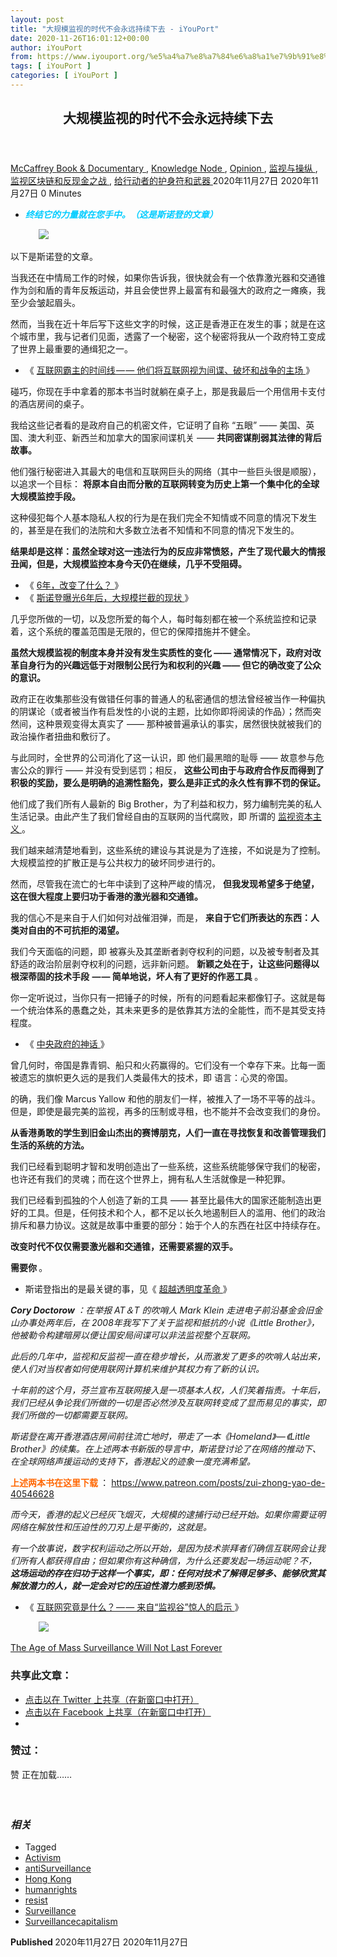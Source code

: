 ```yaml
---
layout: post
title: "大规模监视的时代不会永远持续下去 - iYouPort"
date: 2020-11-26T16:01:12+00:00
author: iYouPort
from: https://www.iyouport.org/%e5%a4%a7%e8%a7%84%e6%a8%a1%e7%9b%91%e8%a7%86%e7%9a%84%e6%97%b6%e4%bb%a3%e4%b8%8d%e4%bc%9a%e6%b0%b8%e8%bf%9c%e6%8c%81%e7%bb%ad%e4%b8%8b%e5%8e%bb/
tags: [ iYouPort ]
categories: [ iYouPort ]
---
```


<article class="post-14897 post type-post status-publish format-standard has-post-thumbnail hentry category-book-documentary category-knowledge-node category-opinion category-20 category-65 category-67 tag-activism tag-antisurveillance tag-hong-kong tag-humanrights tag-resist tag-surveillance tag-surveillancecapitalism" id="post-14897">
 <header class="entry-header">
  <h1 class="entry-title">
   大规模监视的时代不会永远持续下去
  </h1>
 </header>
 <div class="entry-meta">
  <span class="byline">
   <a href="https://www.iyouport.org/author/don-evans/" rel="author" title="由McCaffrey发布">
    McCaffrey
   </a>
  </span>
  <span class="cat-links">
   <a href="https://www.iyouport.org/category/book-documentary/" rel="category tag">
    Book &amp; Documentary
   </a>
   ,
   <a href="https://www.iyouport.org/category/knowledge-node/" rel="category tag">
    Knowledge Node
   </a>
   ,
   <a href="https://www.iyouport.org/category/opinion/" rel="category tag">
    Opinion
   </a>
   ,
   <a href="https://www.iyouport.org/category/%e7%9b%91%e8%a7%86%e4%b8%8e%e6%93%8d%e7%ba%b5/" rel="category tag">
    监视与操纵
   </a>
   ,
   <a href="https://www.iyouport.org/category/%e7%9b%91%e8%a7%86%e5%8c%ba%e5%9d%97%e9%93%be%e5%92%8c%e5%8f%8d%e7%8e%b0%e9%87%91%e4%b9%8b%e6%88%98/" rel="category tag">
    监视区块链和反现金之战
   </a>
   ,
   <a href="https://www.iyouport.org/category/%e7%bb%99%e8%a1%8c%e5%8a%a8%e8%80%85%e7%9a%84%e6%8a%a4%e8%ba%ab%e7%ac%a6%e5%92%8c%e6%ad%a6%e5%99%a8/" rel="category tag">
    给行动者的护身符和武器
   </a>
  </span>
  <span class="published-on">
   <time class="entry-date published" datetime="2020-11-27T00:01:12+08:00">
    2020年11月27日
   </time>
   <time class="updated" datetime="2020-11-27T00:01:05+08:00">
    2020年11月27日
   </time>
  </span>
  <span class="word-count">
   0 Minutes
  </span>
 </div>
 <div class="entry-content">
  <ul>
   <li class="graf graf--p">
    <span style="color: #00ccff;">
     <em>
      <strong>
       终结它的力量就在您手中。（这是斯诺登的文章）
      </strong>
     </em>
    </span>
   </li>
  </ul>
  <figure class="graf graf--figure">
   <img class="graf-image aligncenter jetpack-lazy-image" data-height="2400" data-image-id="0*xsSjZGsX83-rr96N.jpg" data-lazy-src="https://i0.wp.com/cdn-images-1.medium.com/max/1067/0*xsSjZGsX83-rr96N.jpg?w=1100&amp;is-pending-load=1#038;ssl=1" data-recalc-dims="1" data-width="1564" src="https://i0.wp.com/cdn-images-1.medium.com/max/1067/0*xsSjZGsX83-rr96N.jpg?w=1100&amp;ssl=1" srcset="data:image/gif;base64,R0lGODlhAQABAIAAAAAAAP///yH5BAEAAAAALAAAAAABAAEAAAIBRAA7"/>
   <noscript>
    <img class="graf-image aligncenter" data-height="2400" data-image-id="0*xsSjZGsX83-rr96N.jpg" data-recalc-dims="1" data-width="1564" src="https://i0.wp.com/cdn-images-1.medium.com/max/1067/0*xsSjZGsX83-rr96N.jpg?w=1100&amp;ssl=1"/>
   </noscript>
  </figure>
  <p>
   以下是斯诺登的文章。
  </p>
  <p class="graf graf--p">
   当我还在中情局工作的时候，如果你告诉我，很快就会有一个依靠激光器和交通锥作为剑和盾的青年反叛运动，并且会使世界上最富有和最强大的政府之一瘫痪，我至少会皱起眉头。
  </p>
  <p class="graf graf--p">
   然而，当我在近十年后写下这些文字的时候，这正是香港正在发生的事；就是在这个城市里，我与记者们见面，透露了一个秘密，这个秘密将我从一个政府特工变成了世界上最重要的通缉犯之一。
  </p>
  <ul class="postList">
   <li class="graf graf--li">
    《
    <a class="markup--anchor markup--li-anchor" data-href="https://www.iyouport.org/%e4%ba%92%e8%81%94%e7%bd%91%e9%9c%b8%e4%b8%bb%e7%9a%84%e6%97%b6%e9%97%b4%e7%ba%bf/" href="https://www.iyouport.org/%e4%ba%92%e8%81%94%e7%bd%91%e9%9c%b8%e4%b8%bb%e7%9a%84%e6%97%b6%e9%97%b4%e7%ba%bf/" rel="noopener noreferrer" target="_blank">
     互联网霸主的时间线 — — 他们将互联网视为间谍、破坏和战争的主场
    </a>
    》
   </li>
  </ul>
  <p class="graf graf--p">
   碰巧，你现在手中拿着的那本书当时就躺在桌子上，那是我最后一个用信用卡支付的酒店房间的桌子。
  </p>
  <p class="graf graf--p">
   我给这些记者看的是政府自己的机密文件，它证明了自称 “五眼” —— 美国、英国、澳大利亚、新西兰和加拿大的国家间谍机关 ——
   <strong class="markup--strong markup--p-strong">
    共同密谋削弱其法律的背后故事。
   </strong>
  </p>
  <p class="graf graf--p">
   他们强行秘密进入其最大的电信和互联网巨头的网络（其中一些巨头很是顺服），以追求一个目标：
   <strong class="markup--strong markup--p-strong">
    将原本自由而分散的互联网转变为历史上第一个集中化的全球大规模监控手段。
   </strong>
  </p>
  <p class="graf graf--p">
   这种侵犯每个人基本隐私人权的行为是在我们完全不知情或不同意的情况下发生的，甚至是在我们的法院和大多数立法者不知情和不同意的情况下发生的。
  </p>
  <p class="graf graf--p">
   <strong class="markup--strong markup--p-strong">
    结果却是这样：虽然全球对这一违法行为的反应非常愤怒，产生了现代最大的情报丑闻，但是，大规模监控本身今天仍在继续，几乎不受阻碍。
   </strong>
  </p>
  <ul class="postList">
   <li class="graf graf--li">
    《
    <a class="markup--anchor markup--li-anchor" data-href="https://www.iyouport.org/6%e5%b9%b4%ef%bc%8c%e6%94%b9%e5%8f%98%e4%ba%86%e4%bb%80%e4%b9%88%ef%bc%9f/" href="https://www.iyouport.org/6%e5%b9%b4%ef%bc%8c%e6%94%b9%e5%8f%98%e4%ba%86%e4%bb%80%e4%b9%88%ef%bc%9f/" rel="noopener noreferrer" target="_blank">
     6年，改变了什么？
    </a>
    》
   </li>
   <li class="graf graf--li">
    《
    <a class="markup--anchor markup--li-anchor" data-href="https://www.iyouport.org/%e6%96%af%e8%af%ba%e7%99%bb%e6%9b%9d%e5%85%896%e5%b9%b4%e5%90%8e%ef%bc%8c%e5%a4%a7%e8%a7%84%e6%a8%a1%e6%8b%a6%e6%88%aa%e7%9a%84%e7%8e%b0%e7%8a%b6/" href="https://www.iyouport.org/%e6%96%af%e8%af%ba%e7%99%bb%e6%9b%9d%e5%85%896%e5%b9%b4%e5%90%8e%ef%bc%8c%e5%a4%a7%e8%a7%84%e6%a8%a1%e6%8b%a6%e6%88%aa%e7%9a%84%e7%8e%b0%e7%8a%b6/" rel="noopener noreferrer" target="_blank">
     斯诺登曝光6年后，大规模拦截的现状
    </a>
    》
   </li>
  </ul>
  <p class="graf graf--p">
   几乎您所做的一切，以及您所爱的每个人，每时每刻都在被一个系统监控和记录着，这个系统的覆盖范围是无限的，但它的保障措施并不健全。
  </p>
  <p class="graf graf--p">
   <strong class="markup--strong markup--p-strong">
    虽然大规模监视的制度本身并没有发生实质性的变化 —— 通常情况下，政府对改革自身行为的兴趣远低于对限制公民行为和权利的兴趣 —— 但它的确改变了公众的意识。
   </strong>
  </p>
  <p class="graf graf--p">
   政府正在收集那些没有做错任何事的普通人的私密通信的想法曾经被当作一种偏执的阴谋论（或者被当作有启发性的小说的主题，比如你即将阅读的作品）；然而突然间，这种景观变得太真实了 —— 那种被普遍承认的事实，居然很快就被我们的政治操作者扭曲和敷衍了。
  </p>
  <p class="graf graf--p">
   与此同时，全世界的公司消化了这一认识，即 他们最黑暗的耻辱 —— 故意参与危害公众的罪行 —— 并没有受到惩罚；相反，
   <strong class="markup--strong markup--p-strong">
    这些公司由于与政府合作反而得到了积极的奖励，要么是明确的追溯性豁免，要么是非正式的永久性有罪不罚的保证。
   </strong>
  </p>
  <p class="graf graf--p">
   他们成了我们所有人最新的 Big Brother，为了利益和权力，努力编制完美的私人生活记录。由此产生了我们曾经自由的互联网的当代腐败，即 所谓的
   <a class="markup--anchor markup--p-anchor" data-href="https://www.iyouport.org/%e8%b0%b7%e6%ad%8c%e6%8e%a7%e5%88%b6%e7%9a%84%e4%b8%96%e7%95%8c%e5%92%8c%e7%9b%91%e8%a7%86%e8%b5%84%e6%9c%ac%e4%b8%bb%e4%b9%89-2/" href="https://www.iyouport.org/%e8%b0%b7%e6%ad%8c%e6%8e%a7%e5%88%b6%e7%9a%84%e4%b8%96%e7%95%8c%e5%92%8c%e7%9b%91%e8%a7%86%e8%b5%84%e6%9c%ac%e4%b8%bb%e4%b9%89-2/" rel="noopener noreferrer" target="_blank">
    监视资本主义
   </a>
   。
  </p>
  <p class="graf graf--p">
   我们越来越清楚地看到，这些系统的建设与其说是为了连接，不如说是为了控制。大规模监控的扩散正是与公共权力的破坏同步进行的。
  </p>
  <p class="graf graf--p">
   然而，尽管我在流亡的七年中读到了这种严峻的情况，
   <strong class="markup--strong markup--p-strong">
    但我发现希望多于绝望，这在很大程度上要归功于香港的激光器和交通锥。
   </strong>
  </p>
  <p class="graf graf--p">
   我的信心不是来自于人们如何对战催泪弹，而是，
   <strong class="markup--strong markup--p-strong">
    来自于它们所表达的东西：人类对自由的不可抗拒的渴望。
   </strong>
  </p>
  <p class="graf graf--p">
   我们今天面临的问题，即 被寡头及其垄断者剥夺权利的问题，以及被专制者及其舒适的政治阶层剥夺权利的问题，远非新问题。
   <strong class="markup--strong markup--p-strong">
    新颖之处在于，让这些问题得以根深蒂固的技术手段  — — 简单地说，坏人有了更好的作恶工具
   </strong>
   。
  </p>
  <p class="graf graf--p">
   你一定听说过，当你只有一把锤子的时候，所有的问题看起来都像钉子。这就是每一个统治体系的愚蠢之处，其未来更多的是依靠其方法的全能性，而不是其受支持程度。
  </p>
  <ul class="postList">
   <li class="graf graf--li">
    《
    <a class="markup--anchor markup--li-anchor" data-href="https://www.iyouport.org/%e4%b8%ad%e5%a4%ae%e6%94%bf%e5%ba%9c%e7%9a%84%e7%a5%9e%e8%af%9d/" href="https://www.iyouport.org/%e4%b8%ad%e5%a4%ae%e6%94%bf%e5%ba%9c%e7%9a%84%e7%a5%9e%e8%af%9d/" rel="noopener noreferrer" target="_blank">
     中央政府的神话
    </a>
    》
   </li>
  </ul>
  <p class="graf graf--p">
   曾几何时，帝国是靠青铜、船只和火药赢得的。它们没有一个幸存下来。比每一面被遗忘的旗帜更久远的是我们人类最伟大的技术，即 语言：心灵的帝国。
  </p>
  <p class="graf graf--p">
   的确，我们像 Marcus Yallow 和他的朋友们一样，被推入了一场不平等的战斗。但是，即使是最完美的监视，再多的压制或寻租，也不能并不会改变我们的身份。
  </p>
  <p class="graf graf--p">
   <strong class="markup--strong markup--p-strong">
    从香港勇敢的学生到旧金山杰出的赛博朋克，人们一直在寻找恢复和改善管理我们生活的系统的方法。
   </strong>
  </p>
  <p class="graf graf--p">
   我们已经看到聪明才智和发明创造出了一些系统，这些系统能够保守我们的秘密，也许还有我们的灵魂；而在这个世界上，拥有私人生活就像是一种犯罪。
  </p>
  <p class="graf graf--p">
   我们已经看到孤独的个人创造了新的工具 —— 甚至比最伟大的国家还能制造出更好的工具。但是，任何技术和个人，都不足以长久地遏制巨人的滥用、他们的政治排斥和暴力协议。这就是故事中重要的部分：始于个人的东西在社区中持续存在。
  </p>
  <p class="graf graf--p">
   <strong class="markup--strong markup--p-strong">
    改变时代不仅仅需要激光器和交通锥，还需要紧握的双手。
   </strong>
  </p>
  <p class="graf graf--p">
   <strong class="markup--strong markup--p-strong">
    需要你
   </strong>
   。
  </p>
  <ul>
   <li>
    斯诺登指出的是最关键的事，见《
    <a href="https://www.iyouport.org/%e8%b6%85%e8%b6%8a%e9%80%8f%e6%98%8e%e5%ba%a6%e9%9d%a9%e5%91%bd/" rel="noopener noreferrer" target="_blank">
     超越透明度革命
    </a>
    》
   </li>
  </ul>
  <p class="graf graf--p">
   <strong class="markup--strong markup--p-strong">
    <em class="markup--em markup--p-em">
     Cory Doctorow
    </em>
   </strong>
   <em class="markup--em markup--p-em">
    ：在举报 AT＆T 的吹哨人 Mark Klein 走进电子前沿基金会旧金山办事处两年后，在 2008年我写下了关于监视和抵抗的小说《Little Brother》，他被勒令构建暗房以便让国安局间谍可以非法监视整个互联网。
   </em>
  </p>
  <p class="graf graf--p">
   <em class="markup--em markup--p-em">
    此后的几年中，监视和反监视一直在稳步增长，从而激发了更多的吹哨人站出来，使人们对当权者如何使用联网计算机来维护其权力有了新的认识。
   </em>
  </p>
  <p class="graf graf--p">
   <em class="markup--em markup--p-em">
    十年前的这个月，芬兰宣布互联网接入是一项基本人权，人们笑着指责。十年后，我们已经从争论我们所做的一切是否必然涉及互联网转变成了显而易见的事实，即 我们所做的一切都需要互联网。
   </em>
  </p>
  <p class="graf graf--p">
   <em class="markup--em markup--p-em">
    斯诺登在离开香港酒店房间前往流亡地时，带走了一本《Homeland》 — 《Little Brother》的续集。在上述两本书新版的导言中，斯诺登讨论了在网络的推动下、在全球网络声援运动的支持下，香港起义的迹象一度充满希望。
   </em>
  </p>
  <p class="graf graf--p">
   <strong>
    <span style="color: #ff6600;">
     上述两本书在这里下载
    </span>
   </strong>
   ：
   <a href="https://www.patreon.com/posts/zui-zhong-yao-de-40546628" rel="noopener noreferrer" target="_blank">
    https://www.patreon.com/posts/zui-zhong-yao-de-40546628
   </a>
  </p>
  <p class="graf graf--p">
   <em class="markup--em markup--p-em">
    而今天，香港的起义已经灰飞烟灭，大规模的逮捕行动已经开始。如果你需要证明网络在解放性和压迫性的刀刃上是平衡的，这就是。
   </em>
  </p>
  <p class="graf graf--p">
   <em class="markup--em markup--p-em">
    有一个故事说，数字权利运动之所以开始，是因为技术崇拜者们确信互联网会让我们所有人都获得自由；但如果你有这种确信，为什么还要发起一场运动呢？不，
   </em>
   <strong class="markup--strong markup--p-strong">
    <em class="markup--em markup--p-em">
     这场运动的存在归功于这样一个事实，即：任何对技术了解得足够多、能够欣赏其解放潜力的人，就一定会对它的压迫性潜力感到恐惧。
    </em>
   </strong>
  </p>
  <ul class="postList">
   <li class="graf graf--li">
    《
    <a class="markup--anchor markup--li-anchor" data-href="https://www.iyouport.org/%e4%ba%92%e8%81%94%e7%bd%91%e7%a9%b6%e7%ab%9f%e6%98%af%e4%bb%80%e4%b9%88%ef%bc%9f/" href="https://www.iyouport.org/%e4%ba%92%e8%81%94%e7%bd%91%e7%a9%b6%e7%ab%9f%e6%98%af%e4%bb%80%e4%b9%88%ef%bc%9f/" rel="noopener noreferrer" target="_blank">
     互联网究竟是什么？ — — 来自“监视谷”惊人的启示
    </a>
    》
   </li>
  </ul>
  <figure class="graf graf--figure">
   <img class="graf-image aligncenter jetpack-lazy-image" data-height="1944" data-image-id="1*BZBa49pMZTYz30Rv4QOW6Q.jpeg" data-lazy-src="https://i0.wp.com/cdn-images-1.medium.com/max/1067/1*BZBa49pMZTYz30Rv4QOW6Q.jpeg?w=1100&amp;is-pending-load=1#038;ssl=1" data-recalc-dims="1" data-width="1024" src="https://i0.wp.com/cdn-images-1.medium.com/max/1067/1*BZBa49pMZTYz30Rv4QOW6Q.jpeg?w=1100&amp;ssl=1" srcset="data:image/gif;base64,R0lGODlhAQABAIAAAAAAAP///yH5BAEAAAAALAAAAAABAAEAAAIBRAA7"/>
   <noscript>
    <img class="graf-image aligncenter" data-height="1944" data-image-id="1*BZBa49pMZTYz30Rv4QOW6Q.jpeg" data-recalc-dims="1" data-width="1024" src="https://i0.wp.com/cdn-images-1.medium.com/max/1067/1*BZBa49pMZTYz30Rv4QOW6Q.jpeg?w=1100&amp;ssl=1"/>
   </noscript>
  </figure>
  <p class="graf graf--p">
   <a class="markup--anchor markup--p-anchor" data-href="https://www.wired.com/story/the-age-of-mass-surveillance-will-not-last-forever/" href="https://www.wired.com/story/the-age-of-mass-surveillance-will-not-last-forever/" rel="noopener noreferrer" target="_blank">
    The Age of Mass Surveillance Will Not Last Forever
   </a>
  </p>
  <div id="atatags-1611829871-5fc0900ad8262">
  </div>
  <div class="sharedaddy sd-sharing-enabled">
   <div class="robots-nocontent sd-block sd-social sd-social-icon sd-sharing">
    <h3 class="sd-title">
     共享此文章：
    </h3>
    <div class="sd-content">
     <ul>
      <li class="share-twitter">
       <a class="share-twitter sd-button share-icon no-text" data-shared="sharing-twitter-14897" href="https://www.iyouport.org/%e5%a4%a7%e8%a7%84%e6%a8%a1%e7%9b%91%e8%a7%86%e7%9a%84%e6%97%b6%e4%bb%a3%e4%b8%8d%e4%bc%9a%e6%b0%b8%e8%bf%9c%e6%8c%81%e7%bb%ad%e4%b8%8b%e5%8e%bb/?share=twitter" rel="nofollow noopener noreferrer" target="_blank" title="点击以在 Twitter 上共享">
        <span>
        </span>
        <span class="sharing-screen-reader-text">
         点击以在 Twitter 上共享（在新窗口中打开）
        </span>
       </a>
      </li>
      <li class="share-facebook">
       <a class="share-facebook sd-button share-icon no-text" data-shared="sharing-facebook-14897" href="https://www.iyouport.org/%e5%a4%a7%e8%a7%84%e6%a8%a1%e7%9b%91%e8%a7%86%e7%9a%84%e6%97%b6%e4%bb%a3%e4%b8%8d%e4%bc%9a%e6%b0%b8%e8%bf%9c%e6%8c%81%e7%bb%ad%e4%b8%8b%e5%8e%bb/?share=facebook" rel="nofollow noopener noreferrer" target="_blank" title="点击以在 Facebook 上共享">
        <span>
        </span>
        <span class="sharing-screen-reader-text">
         点击以在 Facebook 上共享（在新窗口中打开）
        </span>
       </a>
      </li>
      <li class="share-end">
      </li>
     </ul>
    </div>
   </div>
  </div>
  <div class="sharedaddy sd-block sd-like jetpack-likes-widget-wrapper jetpack-likes-widget-unloaded" data-name="like-post-frame-161182987-14897-5fc0900ad8939" data-src="https://widgets.wp.com/likes/#blog_id=161182987&amp;post_id=14897&amp;origin=www.iyouport.org&amp;obj_id=161182987-14897-5fc0900ad8939" id="like-post-wrapper-161182987-14897-5fc0900ad8939">
   <h3 class="sd-title">
    赞过：
   </h3>
   <div class="likes-widget-placeholder post-likes-widget-placeholder" style="height: 55px;">
    <span class="button">
     <span>
      赞
     </span>
    </span>
    <span class="loading">
     正在加载……
    </span>
   </div>
   <span class="sd-text-color">
   </span>
   <a class="sd-link-color">
   </a>
  </div>
  <div class="jp-relatedposts" id="jp-relatedposts">
   <h3 class="jp-relatedposts-headline">
    <em>
     相关
    </em>
   </h3>
  </div>
 </div>
 <div class="entry-footer">
  <ul class="post-tags light-text">
   <li>
    Tagged
   </li>
   <li>
    <a href="https://www.iyouport.org/tag/activism/" rel="tag">
     Activism
    </a>
   </li>
   <li>
    <a href="https://www.iyouport.org/tag/antisurveillance/" rel="tag">
     antiSurveillance
    </a>
   </li>
   <li>
    <a href="https://www.iyouport.org/tag/hong-kong/" rel="tag">
     Hong Kong
    </a>
   </li>
   <li>
    <a href="https://www.iyouport.org/tag/humanrights/" rel="tag">
     humanrights
    </a>
   </li>
   <li>
    <a href="https://www.iyouport.org/tag/resist/" rel="tag">
     resist
    </a>
   </li>
   <li>
    <a href="https://www.iyouport.org/tag/surveillance/" rel="tag">
     Surveillance
    </a>
   </li>
   <li>
    <a href="https://www.iyouport.org/tag/surveillancecapitalism/" rel="tag">
     Surveillancecapitalism
    </a>
   </li>
  </ul>
 </div>
 <div class="entry-author-wrapper">
  <div class="site-posted-on">
   <strong>
    Published
   </strong>
   <time class="entry-date published" datetime="2020-11-27T00:01:12+08:00">
    2020年11月27日
   </time>
   <time class="updated" datetime="2020-11-27T00:01:05+08:00">
    2020年11月27日
   </time>
  </div>
 </div>
</article>

